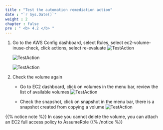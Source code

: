```yaml
---
title : "Test the automation remediation action"
date : "`r Sys.Date()`"
weight : 2
chapter : false
pre : " <b> 4.2 </b> "
---
```


1. Go to the AWS Config dashboard, select Rules, select ec2-volume-inuse-check, click actions, select re-evaluate
   ![TestAction](/images/4/4.2.1.png)
 

   ![TestAction](/images/4/4.2.2.png)


   ![TestAction](/images/4/4.2.3.png)

 

2. Check the volume again
   - Go to EC2 dashboard, click on volumes in the menu bar, review the list of available volumes
   ![TestAction](/images/4/4.2.4.png)

   - Check the snapshot, click on snapshot in the menu bar, there is a snapshot created from copying a volume
   ![TestAction](/images/4/4.2.5.png)

  
{{% notice note %}}
In case you cannot delete the volume, you can attach an EC2 full access policy to AssumeRole
{{% /notice %}}

